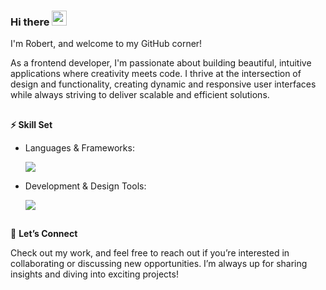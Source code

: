 ### Hi there <img src="https://github.com/user-attachments/assets/43a45733-db78-4dc7-947a-da9d1f9425a4" height="24" width="24">

I'm Robert, and welcome to my GitHub corner!

As a frontend developer, I'm passionate about building beautiful, intuitive applications where creativity meets code. I thrive at the intersection of design and functionality, creating dynamic and responsive user interfaces while always striving to deliver scalable and efficient solutions.

##

**⚡ Skill Set**
    <br>
    <ul>
        <li>Languages & Frameworks:
            <p align="left">
                <a href="https://skillicons.dev">
                    <img src="https://skillicons.dev/icons?i=html,css,sass,javascript,typescript,angular" />
                </a>
            </p>
        </li>
        <li>Development & Design Tools:
            <p align="left">
                <a href="https://skillicons.dev">
                    <img src="https://skillicons.dev/icons?i=git,github,vscode,firebase,figma,notion" />
                </a>
            </p>
        </li>
    </ul>

##

🚀 **Let’s Connect**

Check out my work, and feel free to reach out if you’re interested in collaborating or discussing new opportunities. I’m always up for sharing insights and diving into exciting projects!
